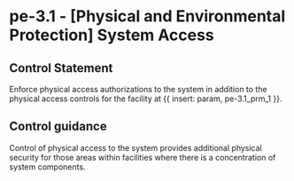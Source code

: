 # pe-3.1 - \[Physical and Environmental Protection\] System Access

## Control Statement

Enforce physical access authorizations to the system in addition to the physical access controls for the facility at {{ insert: param, pe-3.1_prm_1 }}.

## Control guidance

Control of physical access to the system provides additional physical security for those areas within facilities where there is a concentration of system components.

